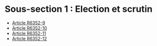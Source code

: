 # Sous-section 1 : Election et scrutin

* [Article R6352-9](./LEGIARTI000018522340.md)
* [Article R6352-10](./LEGIARTI000018522338.md)
* [Article R6352-11](./LEGIARTI000018522336.md)
* [Article R6352-12](./LEGIARTI000018522334.md)
